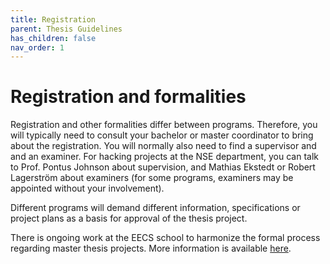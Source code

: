 ```yaml
---
title: Registration
parent: Thesis Guidelines
has_children: false
nav_order: 1
---
```


# Registration and formalities

Registration and other formalities differ between programs. Therefore, you will typically need to consult your bachelor or master coordinator to bring about the registration. You will normally also need to find a supervisor and and an examiner. For hacking projects at the NSE department, you can talk to Prof. Pontus Johnson about supervision, and Mathias Ekstedt or Robert Lagerström about examiners (for some programs, examiners may be appointed without your involvement). 

Different programs will demand different information, specifications or project plans as a basis for approval of the thesis project. 

There is ongoing work at the EECS school to harmonize the formal process regarding master thesis projects. More information is available [here](https://intra.kth.se/en/eecs/utbildningsprogram/rutiner-och-regler-for-examensarbete-pa-avancerad-niva-1.1030777).